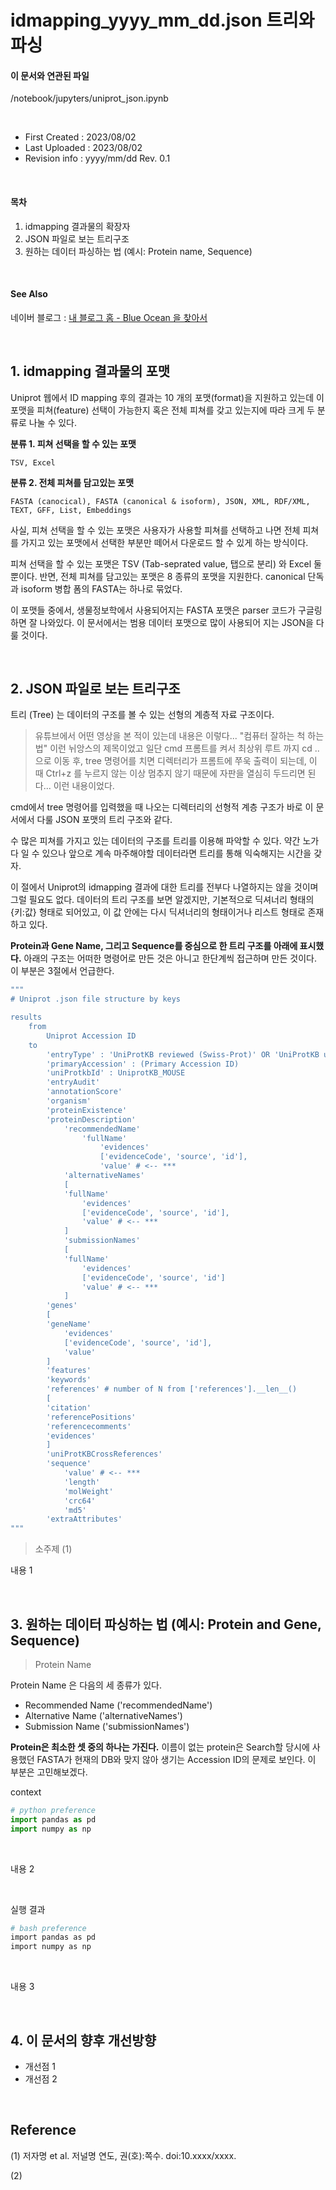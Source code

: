 # __idmapping_yyyy_mm_dd.json 트리와 파싱__

#### 이 문서와 연관된 파일
/notebook/jupyters/uniprot_json.ipynb

</br>

* First Created : 2023/08/02
* Last Uploaded : 2023/08/02
* Revision info : yyyy/mm/dd Rev. 0.1

</br>

#### 목차
1. idmapping 결과물의 확장자
2. JSON 파일로 보는 트리구조
3. 원하는 데이터 파싱하는 법 (예시: Protein name, Sequence)

</br>

#### See Also
네이버 블로그 : [내 블로그 홈 - Blue Ocean 을 찾아서][Ext1]

</br>

## 1. idmapping 결과물의 포맷

Uniprot 웹에서 ID mapping 후의 결과는 10 개의 포맷(format)을 지원하고 있는데 이 포맷을 피쳐(feature) 선택이 가능한지 혹은 전체 피쳐를 갖고 있는지에 따라 크게 두 분류로 나눌 수 있다.

__분류 1. 피쳐 선택을 할 수 있는 포맷__
    
    TSV, Excel

__분류 2. 전체 피쳐를 담고있는 포맷__

    FASTA (canocical), FASTA (canonical & isoform), JSON, XML, RDF/XML, TEXT, GFF, List, Embeddings

사실, 피쳐 선택을 할 수 있는 포맷은 사용자가 사용할 피쳐를 선택하고 나면 전체 피쳐를 가지고 있는 포맷에서 선택한 부분만 떼어서 다운로드 할 수 있게 하는 방식이다.

피쳐 선택을 할 수 있는 포맷은 TSV (Tab-seprated value, 탭으로 분리) 와 Excel 둘 뿐이다. 반면, 전체 피쳐를 담고있는 포맷은 8 종류의 포맷을 지원한다. canonical 단독과 isoform 병합 폼의 FASTA는 하나로 묶었다.

이 포맷들 중에서, 생물정보학에서 사용되어지는 FASTA 포맷은 parser 코드가 구글링하면 잘 나와있다. 이 문서에서는 범용 데이터 포맷으로 많이 사용되어 지는 JSON을 다룰 것이다.

</br>

## 2. JSON 파일로 보는 트리구조

트리 (Tree) 는 데이터의 구조를 볼 수 있는 선형의 계층적 자료 구조이다.

> 유튜브에서 어떤 영상을 본 적이 있는데 내용은 이렇다... "컴퓨터 잘하는 척 하는법" 이런 뉘앙스의 제목이었고 일단 cmd 프롬트를 켜서 최상위 루트 까지 cd .. 으로 이동 후, tree 명령어를 치면 디렉터리가 프롬트에 쭈욱 출력이 되는데, 이 때 Ctrl+z 를 누르지 않는 이상 멈추지 않기 때문에 자판을 열심히 두드리면 된다... 이런 내용이었다.

cmd에서 tree 명령어를 입력했을 때 나오는 디렉터리의 선형적 계층 구조가 바로 이 문서에서 다룰 JSON 포맷의 트리 구조와 같다.

수 많은 피쳐를 가지고 있는 데이터의 구조를 트리를 이용해 파악할 수 있다. 약간 노가다 일 수 있으나 앞으로 계속 마주해야할 데이터라면 트리를 통해 익숙해지는 시간을 갖자.

이 절에서 Uniprot의 idmapping 결과에 대한 트리를 전부다 나열하지는 않을 것이며 그럴 필요도 없다. 데이터의 트리 구조를 보면 알겠지만, 기본적으로 딕셔너리 형태의 {키:값} 형태로 되어있고, 이 값 안에는 다시 딕셔너리의 형태이거나 리스트 형태로 존재하고 있다.

__Protein과 Gene Name, 그리고 Sequence를 중심으로 한 트리 구조를 아래에 표시했다.__
아래의 구조는 어떠한 명령어로 만든 것은 아니고 한단계씩 접근하며 만든 것이다. 이 부분은 3절에서 언급한다.

```bash
"""
# Uniprot .json file structure by keys

results
    from
        Uniprot Accession ID
    to
        'entryType' : 'UniProtKB reviewed (Swiss-Prot)' OR 'UniProtKB unreviewed (TrEMBL)'
        'primaryAccession' : (Primary Accession ID)
        'uniProtkbId' : UniprotKB_MOUSE
        'entryAudit'
        'annotationScore'
        'organism'
        'proteinExistence'
        'proteinDescription'
            'recommendedName'
                'fullName'
                    'evidences'
                    ['evidenceCode', 'source', 'id'],
                    'value' # <-- ***
            'alternativeNames'
            [
            'fullName'
                'evidences'
                ['evidenceCode', 'source', 'id'],
                'value' # <-- ***
            ]
            'submissionNames'
            [
            'fullName'
                'evidences'
                ['evidenceCode', 'source', 'id']
                'value' # <-- ***
            ]
        'genes'
        [
        'geneName'
            'evidences'
            ['evidenceCode', 'source', 'id'],
            'value'
        ]
        'features'
        'keywords'
        'references' # number of N from ['references'].__len__() 
        [
        'citation'
        'referencePositions'
        'referencecomments'
        'evidences'
        ]
        'uniProtKBCrossReferences'
        'sequence'
            'value' # <-- ***
            'length'
            'molWeight'
            'crc64'
            'md5'
        'extraAttributes'
"""

```

> 소주제 (1)

내용 1

</br>

## 3. 원하는 데이터 파싱하는 법 (예시: Protein and Gene, Sequence)

> Protein Name

Protein Name 은 다음의 세 종류가 있다.
- Recommended Name ('recommendedName')
- Alternative Name ('alternativeNames')
- Submission Name ('submissionNames')

__Protein은 최소한 셋 중의 하나는 가진다.__ 이름이 없는 protein은 Search할 당시에 사용했던 FASTA가 현재의 DB와 맞지 않아 생기는 Accession ID의 문제로 보인다. 이 부분은 고민해보겠다.

context


```python
# python preference
import pandas as pd
import numpy as np
```

<br>

내용 2

<br>

실행 결과
```bash
# bash preference
import pandas as pd
import numpy as np
```

<br>

내용 3



<br>

## 4. 이 문서의 향후 개선방향
- 개선점 1
- 개선점 2

<br>

## Reference
(1) 저자명 et al. 저널명 연도, 권(호):쪽수. doi:10.xxxx/xxxx.

(2)


[Ext1]:https://blog.naver.com/simhc0714